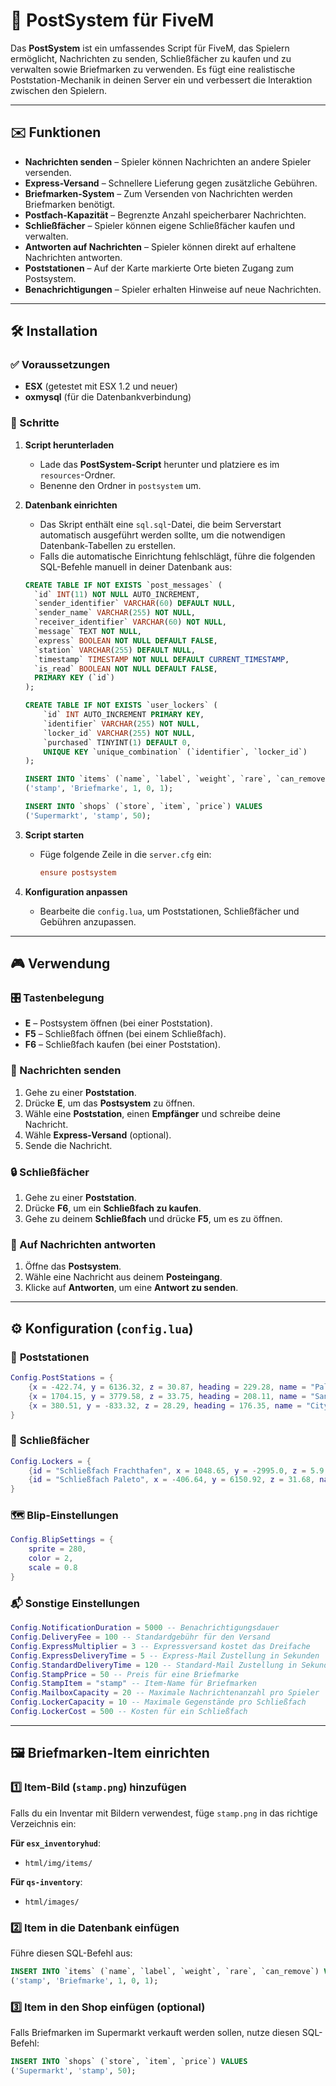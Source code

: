 # 📮 PostSystem für FiveM

Das **PostSystem** ist ein umfassendes Script für FiveM, das Spielern ermöglicht, Nachrichten zu senden, Schließfächer zu kaufen und zu verwalten sowie Briefmarken zu verwenden. Es fügt eine realistische Poststation-Mechanik in deinen Server ein und verbessert die Interaktion zwischen den Spielern.

---

## ✉️ Funktionen

- **Nachrichten senden** – Spieler können Nachrichten an andere Spieler versenden.
- **Express-Versand** – Schnellere Lieferung gegen zusätzliche Gebühren.
- **Briefmarken-System** – Zum Versenden von Nachrichten werden Briefmarken benötigt.
- **Postfach-Kapazität** – Begrenzte Anzahl speicherbarer Nachrichten.
- **Schließfächer** – Spieler können eigene Schließfächer kaufen und verwalten.
- **Antworten auf Nachrichten** – Spieler können direkt auf erhaltene Nachrichten antworten.
- **Poststationen** – Auf der Karte markierte Orte bieten Zugang zum Postsystem.
- **Benachrichtigungen** – Spieler erhalten Hinweise auf neue Nachrichten.

---

## 🛠️ Installation

### ✅ Voraussetzungen

- **ESX** (getestet mit ESX 1.2 und neuer)
- **oxmysql** (für die Datenbankverbindung)

### 📂 Schritte

1. **Script herunterladen**
   - Lade das **PostSystem-Script** herunter und platziere es im `resources`-Ordner.
   - Benenne den Ordner in `postsystem` um.

2. **Datenbank einrichten**
   - Das Skript enthält eine `sql.sql`-Datei, die beim Serverstart automatisch ausgeführt werden sollte, um die notwendigen Datenbank-Tabellen zu erstellen.
   - Falls die automatische Einrichtung fehlschlägt, führe die folgenden SQL-Befehle manuell in deiner Datenbank aus:

   ```sql
   CREATE TABLE IF NOT EXISTS `post_messages` (
     `id` INT(11) NOT NULL AUTO_INCREMENT,
     `sender_identifier` VARCHAR(60) DEFAULT NULL,
     `sender_name` VARCHAR(255) NOT NULL,
     `receiver_identifier` VARCHAR(60) NOT NULL,
     `message` TEXT NOT NULL,
     `express` BOOLEAN NOT NULL DEFAULT FALSE,
     `station` VARCHAR(255) DEFAULT NULL,
     `timestamp` TIMESTAMP NOT NULL DEFAULT CURRENT_TIMESTAMP,
     `is_read` BOOLEAN NOT NULL DEFAULT FALSE,
     PRIMARY KEY (`id`)
   );

   CREATE TABLE IF NOT EXISTS `user_lockers` (
       `id` INT AUTO_INCREMENT PRIMARY KEY,
       `identifier` VARCHAR(255) NOT NULL,
       `locker_id` VARCHAR(255) NOT NULL,
       `purchased` TINYINT(1) DEFAULT 0,
       UNIQUE KEY `unique_combination` (`identifier`, `locker_id`)
   );

   INSERT INTO `items` (`name`, `label`, `weight`, `rare`, `can_remove`) VALUES
   ('stamp', 'Briefmarke', 1, 0, 1);

   INSERT INTO `shops` (`store`, `item`, `price`) VALUES
   ('Supermarkt', 'stamp', 50);
   ```

3. **Script starten**
   - Füge folgende Zeile in die `server.cfg` ein:
     ```cfg
     ensure postsystem
     ```

4. **Konfiguration anpassen**
   - Bearbeite die `config.lua`, um Poststationen, Schließfächer und Gebühren anzupassen.

---

## 🎮 Verwendung

### 🎛️ Tastenbelegung
- **E** – Postsystem öffnen (bei einer Poststation).
- **F5** – Schließfach öffnen (bei einem Schließfach).
- **F6** – Schließfach kaufen (bei einer Poststation).

### 📩 Nachrichten senden
1. Gehe zu einer **Poststation**.
2. Drücke **E**, um das **Postsystem** zu öffnen.
3. Wähle eine **Poststation**, einen **Empfänger** und schreibe deine Nachricht.
4. Wähle **Express-Versand** (optional).
5. Sende die Nachricht.

### 🔒 Schließfächer
1. Gehe zu einer **Poststation**.
2. Drücke **F6**, um ein **Schließfach zu kaufen**.
3. Gehe zu deinem **Schließfach** und drücke **F5**, um es zu öffnen.

### 📨 Auf Nachrichten antworten
1. Öffne das **Postsystem**.
2. Wähle eine Nachricht aus deinem **Posteingang**.
3. Klicke auf **Antworten**, um eine **Antwort zu senden**.

---

## ⚙️ Konfiguration (`config.lua`)

### 🏤 **Poststationen**
```lua
Config.PostStations = {
    {x = -422.74, y = 6136.32, z = 30.87, heading = 229.28, name = "Paleto Post Office"},
    {x = 1704.15, y = 3779.58, z = 33.75, heading = 208.11, name = "Sandy Post Office"},
    {x = 380.51, y = -833.32, z = 28.29, heading = 176.35, name = "City Post Office"}
}
```

### 🔐 **Schließfächer**
```lua
Config.Lockers = {
    {id = "Schließfach Frachthafen", x = 1048.65, y = -2995.0, z = 5.9, name = "Schließfach 1"},
    {id = "Schließfach Paleto", x = -406.64, y = 6150.92, z = 31.68, name = "Schließfach 2"}
}
```

### 🗺️ **Blip-Einstellungen**
```lua
Config.BlipSettings = {
    sprite = 280,
    color = 2,
    scale = 0.8
}
```

### 📬 **Sonstige Einstellungen**
```lua
Config.NotificationDuration = 5000 -- Benachrichtigungsdauer
Config.DeliveryFee = 100 -- Standardgebühr für den Versand
Config.ExpressMultiplier = 3 -- Expressversand kostet das Dreifache
Config.ExpressDeliveryTime = 5 -- Express-Mail Zustellung in Sekunden
Config.StandardDeliveryTime = 120 -- Standard-Mail Zustellung in Sekunden
Config.StampPrice = 50 -- Preis für eine Briefmarke
Config.StampItem = "stamp" -- Item-Name für Briefmarken
Config.MailboxCapacity = 20 -- Maximale Nachrichtenanzahl pro Spieler
Config.LockerCapacity = 10 -- Maximale Gegenstände pro Schließfach
Config.LockerCost = 500 -- Kosten für ein Schließfach
```

---

## 🖼️ Briefmarken-Item einrichten

### 1️⃣ **Item-Bild (`stamp.png`) hinzufügen**
Falls du ein Inventar mit Bildern verwendest, füge `stamp.png` in das richtige Verzeichnis ein:

**Für `esx_inventoryhud`**:
- `html/img/items/`

**Für `qs-inventory`**:
- `html/images/`

### 2️⃣ **Item in die Datenbank einfügen**
Führe diesen SQL-Befehl aus:
```sql
INSERT INTO `items` (`name`, `label`, `weight`, `rare`, `can_remove`) VALUES
('stamp', 'Briefmarke', 1, 0, 1);
```

### 3️⃣ **Item in den Shop einfügen (optional)**
Falls Briefmarken im Supermarkt verkauft werden sollen, nutze diesen SQL-Befehl:
```sql
INSERT INTO `shops` (`store`, `item`, `price`) VALUES
('Supermarkt', 'stamp', 50);
```
